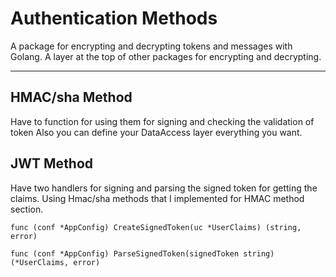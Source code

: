 # Authentication Methods
 A package for encrypting and decrypting tokens and messages with Golang.
 A layer at the top of other packages for encrypting and decrypting.

***

## HMAC/sha Method
 Have to function for using them for signing and checking the validation of token
 Also you can define your DataAccess layer everything you want.

## JWT Method
 Have two handlers for signing and parsing the signed token for getting the claims.
 Using Hmac/sha methods that I implemented for HMAC method section.
```
func (conf *AppConfig) CreateSignedToken(uc *UserClaims) (string, error)

func (conf *AppConfig) ParseSignedToken(signedToken string) (*UserClaims, error)
```

